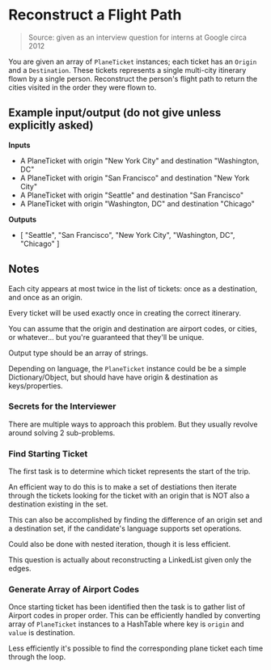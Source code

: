 # Reconstruct a Flight Path

> Source: given as an interview question for interns at Google circa 2012

You are given an array of `PlaneTicket` instances; each ticket has an `Origin` and a `Destination`. These tickets represents a single multi-city itinerary flown by a single person. Reconstruct the person's flight path to return the cities visited in the order they were flown to.

## Example input/output (do not give unless explicitly asked)

**Inputs**

* A PlaneTicket with origin "New York City" and destination "Washington, DC"
* A PlaneTicket with origin "San Francisco" and destination "New York City"
* A PlaneTicket with origin "Seattle" and destination "San Francisco"
* A PlaneTicket with origin "Washington, DC" and destination "Chicago"

**Outputs**

* [ "Seattle", "San Francisco", "New York City", "Washington, DC", "Chicago" ]

## Notes

Each city appears at most twice in the list of tickets: once as a destination, and once as an origin.

Every ticket will be used exactly once in creating the correct itinerary.

You can assume that the origin and destination are airport codes, or cities, or whatever... but you're guaranteed that they'll be unique.

Output type should be an array of strings.

Depending on language, the `PlaneTicket` instance could be be a simple Dictionary/Object, but should have have origin & destination as keys/properties.

### Secrets for the Interviewer

There are multiple ways to approach this problem. But they usually revolve around solving 2 sub-problems.

### Find Starting Ticket

The first task is to determine which ticket represents the start of the trip.

An efficient way to do this is to make a set of destiations then iterate through the tickets looking for the ticket with an origin that is NOT also a destination existing in the set.

This can also be accomplished by finding the difference of an origin set and a destination set, if the candidate's language supports set operations.

Could also be done with nested iteration, though it is less efficient.

This question is actually about reconstructing a LinkedList given only the edges.

### Generate Array of Airport Codes

Once starting ticket has been identified then the task is to gather list of Airport codes in proper order. This can be efficiently handled by converting array of `PlaneTicket` instances to a HashTable where key is `origin` and `value` is destination.

Less efficiently it's possible to find the corresponding plane ticket each time through the loop.
